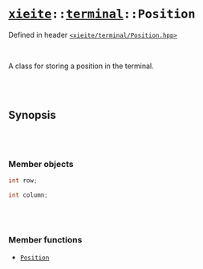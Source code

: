# [`xieite`](../../README.md)`::`[`terminal`](../../docs/terminal.md)`::Position`
Defined in header [`<xieite/terminal/Position.hpp>`](../../include/xieite/terminal/Position.hpp)

<br/>

A class for storing a position in the terminal.

<br/><br/>

## Synopsis

<br/><br/>

### Member objects
```cpp
int row;
```
```cpp
int column;
```

<br/><br/>

### Member functions
- [`Position`](../../docs/terminal/Position/constructor.md)
